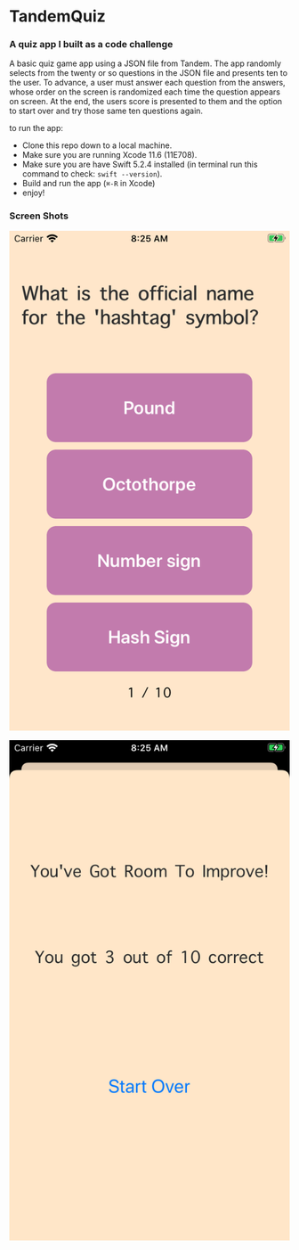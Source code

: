 #  TandemQuiz
### A quiz app I built as a code challenge


A basic quiz game app using a JSON file from Tandem. The app randomly selects from the twenty or so questions in the JSON file and presents ten to the user. To advance, a user must answer each question from the answers, whose order on the screen is randomized each time the question appears on screen. At the end, the users score is presented to them and the option to start over and try those same ten questions again.

to run the app:

- Clone this repo down to a local machine.
- Make sure you are running Xcode 11.6 (11E708).
- Make sure you are have Swift 5.2.4 installed (in terminal run this command to check: `swift --version`).
- Build and run the app (`⌘-R` in Xcode)
- enjoy!

### Screen Shots

![QuestionScreen](Readme/QuestionScreen.png)

![ResultsScreen](Readme/resultsScreen.png)

